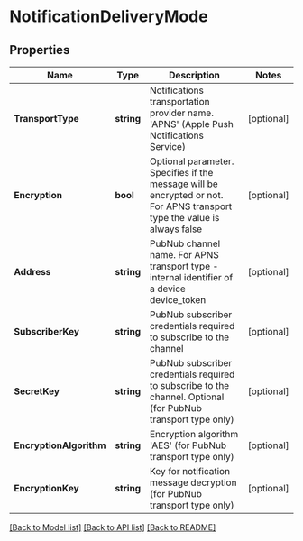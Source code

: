 # NotificationDeliveryMode

## Properties
Name | Type | Description | Notes
------------ | ------------- | ------------- | -------------
**TransportType** | **string** | Notifications transportation provider name. &#39;APNS&#39; (Apple Push Notifications Service) | [optional] 
**Encryption** | **bool** | Optional parameter. Specifies if the message will be encrypted or not. For APNS transport type the value is always  false | [optional] 
**Address** | **string** | PubNub channel name. For APNS transport type - internal identifier of a device  device_token | [optional] 
**SubscriberKey** | **string** | PubNub subscriber credentials required to subscribe to the channel | [optional] 
**SecretKey** | **string** | PubNub subscriber credentials required to subscribe to the channel. Optional (for PubNub transport type only) | [optional] 
**EncryptionAlgorithm** | **string** | Encryption algorithm &#39;AES&#39; (for PubNub transport type only) | [optional] 
**EncryptionKey** | **string** | Key for notification message decryption (for PubNub transport type only) | [optional] 

[[Back to Model list]](../README.md#documentation-for-models) [[Back to API list]](../README.md#documentation-for-api-endpoints) [[Back to README]](../README.md)


